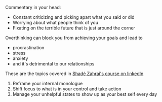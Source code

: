 Commentary in your head:
- Constant criticizing and picking apart what you said or did
- Worrying about what people think of you
- Fixating on the terrible future that is just around the corner

Overthinking can block you from achieving your goals and lead to
- procrastination
- stress
- anxiety
- and it's detrimental to our relationships

These are the topics covered in [Shadé Zahrai's course on linkedIn](https://www.linkedin.com/learning/nano-tips-to-stop-overthinking-with-shade-zahrai/getting-into-a-positive-mindset?u=0)

1. Reframe your internal monologue
2. Shift focus to what is in your control and take action
3. Manage your unhelpful states to show up as your best self every day
